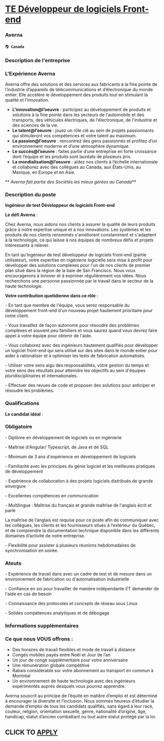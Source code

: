 # [TE Développeur de logiciels Front-end](https://www.remotewlb.com/apply/te-developpeur-de-logiciels-front-end-69928)  
### Averna  
#### `🌎 Canada`  

### Description de l'entreprise

### L’Expérience Averna

Averna offre des solutions et des services aux fabricants à la fine pointe de l’industrie d’appareils de télécommunications et d’électronique du monde entier. Elle accélère le développement des produits tout en stimulant la qualité et l’innovation.

  *  **L’innovation@l’oeuvre** : participez au développement de produits et solutions à la fine pointe dans les secteurs de l'automobile et des transports, des véhicules électriques, de l'électronique, de l'industrie et des sciences de la vie.
  *  **Le talent@l’oeuvre** : jouez un rôle clé au sein de projets passionnants qui stimuleront vos compétences et votre talent au maximum.
  *  **La passion@l’oeuvre** : rencontrez des gens passionnés et profitez d’un environnement moderne et d’une atmosphère dynamique.
  *  **Le succès@l’oeuvre** : faites partie d’une entreprise en forte croissance dont l’équipe et les produits sont lauréats de plusieurs prix.
  *  **La mondialisation@l’oeuvre** : aidez nos clients à l’échelle internationale et collaborez avec des collègues au Canada, aux États-Unis, au Mexique, en Europe et en Asie.

 ** _Averna fait partie des Sociétés les mieux gérées au Canada_**

### Description du poste

 **Ingénieur de test Développeur de logiciels Front-end**

 **Le défi Averna** :

Chez Averna, nous aidons nos clients à assurer la qualité de leurs produits grâce à notre expertise unique et à nos innovations. Les systèmes et les produits de nos clients renommés s'améliorent constamment et s'adaptent à la technologie, ce qui laisse à nos équipes de nombreux défis et projets intéressants à relever.

En tant qu'ingénieur de test développeur de logiciels front-end (partie utilisateur), votre expertise en ingénierie logicielle sera mise à profit pour développer des solutions complexes pour l'un de nos clients de premier plan situé dans la région de la baie de San Francisco. Nous vous encouragerons à innover et à exprimer régulièrement vos idées. Nous recherchons une personne passionnée par le travail dans le secteur de la haute technologie.

 **Votre contribution quotidienne dans ce rôle** :

\- En tant que membre de l'équipe, vous serez responsable du développement front-end d'un nouveau projet hautement prioritaire pour notre client.

\- Vous travaillez de façon autonome pour résoudre des problèmes complexes et souvent peu familiers et vous saurez quand vous devrez faire appel à votre équipe pour obtenir de l'aide.

\- Vous collaborez avec des ingénieurs hautement qualifiés pour développer un logiciel front-end qui sera utilisé sur des sites dans le monde entier pour aider à rationaliser et à optimiser les tests de fabrication automatisés.

\- Utiliser votre sens aigu des responsabilités, votre gestion du temps et votre sens des résultats pour atteindre les objectifs au sein d'équipes pluridisciplinaires et internationales.

\- Effectuer des revues de code et proposer des solutions pour anticiper et résoudre les problèmes.

### Qualifications

 **Le candidat idéal** :

### Obligatoire

\- Diplôme en développement de logiciels ou en ingénierie

\- Maîtrise d'Angular/ Typescript, de Java et de SQL

\- Minimum de 3 ans d'expérience en développement de logiciels

\- Familiarité avec les principes du génie logiciel et les meilleures pratiques de développement

\- Expérience de collaboration à des projets logiciels distribués de grande envergure

\- Excellentes compétences en communication

\- Multilingue : Maîtrise du français et grande maîtrise de l'anglais écrit et parlé

La maîtrise de l’anglais est requise pour ce poste afin de communiquer avec les collègues, les clients et les fournisseurs situés à l’extérieur du Québec, et de comprendre la documentation technique disponible dans les différents domaines d’activité de notre entreprise.

\- Flexibilité pour assister à plusieurs réunions hebdomadaires de synchronisation en soirée.

### Atouts

\- Expérience de travail dans avec un cadre de test et de mesure dans un environnement de fabrication ou d'automatisation industrielle

\- Confiance en soi pour travailler de manière indépendante ET demander de l'aide en cas de besoin

\- Connaissance des protocoles et concepts de réseau sous Linux

\- Solides compétences analytiques et de débogage

### Informations supplémentaires

### Ce que nous VOUS offrons :

  * Des horaires de travail flexibles et mode de travail à distance 
  * Congés mobiles payés entre Noël et Jour de l’an
  * Un jour de congé supplémentaire pour votre anniversaire
  * Une rémunération globale compétitive
  * Rabais considérable sur votre abonnement au transport en commun à Montréal 
  * Un environnement de haute technologie avec des ingénieurs expérimentés auprès desquels vous pourrez apprendre.

Averna souscrit au principe de l’équité en matière d’emploi et est déterminé à encourager la diversité et l’inclusion. Nous sommes heureux d’étudier la demande d’emploi de tous les candidats qualifiés, sans égard à leur race, couleur, religion, orientation sexuelle, genre, nationalité d’origine, âge, handicap, statut d’ancien combattant ou tout autre statut protégé par la loi.

  
## CLICK TO [APPLY](https://www.remotewlb.com/apply/te-developpeur-de-logiciels-front-end-69928)

